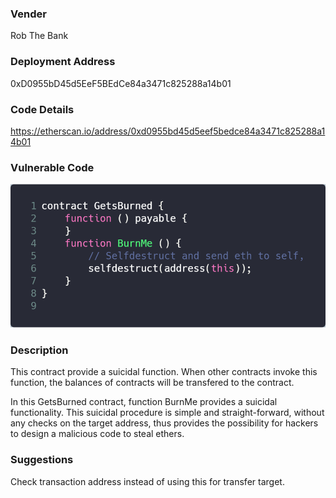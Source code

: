 ### Vender

Rob The Bank

### Deployment Address

0xD0955bD45d5EeF5BEdCe84a3471c825288a14b01

### Code Details

<https://etherscan.io/address/0xd0955bd45d5eef5bedce84a3471c825288a14b01>

### Vulnerable Code

![carbon](./pic/carbon.png)

### Description

This contract provide a suicidal function. When other contracts invoke this function, the balances of contracts will be transfered to the contract. 

In this GetsBurned contract, function BurnMe provides a suicidal functionality. This suicidal procedure is simple and straight-forward, without any checks on the target address, thus provides the possibility for hackers to design a malicious code to steal ethers.

### Suggestions

Check transaction address instead of using this for transfer target.
